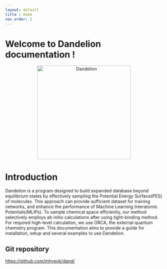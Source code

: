 ```yaml
---
layout: default
title : Home
nav_order: 1
---
```


# Welcome to Dandelion documentation !
<div align="center">
  <img src="https://github.com/jjy1031/jjy1031.github.io/assets/160209859/5e541d6d-94b6-4c69-a452-bbac4cb2c26f" alt="Dandelion" width="300">
</div>

# Introduction
Dandelion is a program designed to build expanded database beyond equilibrium states by  effectively sampling the Potential Energy Surface(PES) of molecules. This approach can provide sufficient dataset for training networks, and enhance the performance of Machine Learning Interatomic Potentials(MLIPs). To sample chemical space efficiently, our method selectively employs ab initio calculations after using tight-binding method. For required high-level calculation, we use ORCA, the external quantum chemistry program. This documentation aims to provide a guide for installation, setup and several examples to use Dandelion. 

## Git repository
<https://github.com/mhyeok/dand/>
